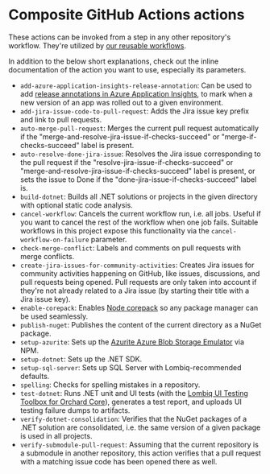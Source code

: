 # Composite GitHub Actions actions

These actions can be invoked from a step in any other repository's workflow. They're utilized by [our reusable workflows](Workflows.md).

In addition to the below short explanations, check out the inline documentation of the action you want to use, especially its parameters.

- `add-azure-application-insights-release-annotation`: Can be used to add [release annotations in Azure Application Insights](https://learn.microsoft.com/en-us/azure/azure-monitor/app/annotations), to mark when a new version of an app was rolled
 out to a given environment.
- `add-jira-issue-code-to-pull-request`: Adds the Jira issue key prefix and link to pull requests.
- `auto-merge-pull-request`: Merges the current pull request automatically if the "merge-and-resolve-jira-issue-if-checks-succeed" or "merge-if-checks-succeed" label is present.
- `auto-resolve-done-jira-issue`: Resolves the Jira issue corresponding to the pull request if the "resolve-jira-issue-if-checks-succeed" or "merge-and-resolve-jira-issue-if-checks-succeed" label is present, or sets the issue to Done if the "done-jira-issue-if-checks-succeed" label is.
- `build-dotnet`: Builds all .NET solutions or projects in the given directory with optional static code analysis.
- `cancel-workflow`: Cancels the current workflow run, i.e. all jobs. Useful if you want to cancel the rest of the workflow when one job fails. Suitable workflows in this project expose this functionality via the `cancel-workflow-on-failure` parameter.
- `check-merge-conflict`: Labels and comments on pull requests with merge conflicts.
- `create-jira-issues-for-community-activities`: Creates Jira issues for community activities happening on GitHub, like issues, discussions, and pull requests being opened. Pull requests are only taken into account if they're not already related to a Jira issue (by starting their title with a Jira issue key).
- `enable-corepack`: Enables [Node corepack](https://nodejs.org/docs/latest-v16.x/api/corepack.html) so any package manager can be used seamlessly.
- `publish-nuget`: Publishes the content of the current directory as a NuGet package.
- `setup-azurite`: Sets up the [Azurite Azure Blob Storage Emulator](https://docs.microsoft.com/en-us/azure/storage/common/storage-use-azurite) via NPM.
- `setup-dotnet`: Sets up the .NET SDK.
- `setup-sql-server`: Sets up SQL Server with Lombiq-recommended defaults.
- `spelling`: Checks for spelling mistakes in a repository.
- `test-dotnet`: Runs .NET unit and UI tests (with the [Lombiq UI Testing Toolbox for Orchard Core](https://github.com/Lombiq/UI-Testing-Toolbox)), generates a test report, and uploads UI testing failure dumps to artifacts.
- `verify-dotnet-consolidation`: Verifies that the NuGet packages of a .NET solution are consolidated, i.e. the same version of a given package is used in all projects.
- `verify-submodule-pull-request`: Assuming that the current repository is a submodule in another repository, this action verifies that a pull request with a matching issue code has been opened there as well.
